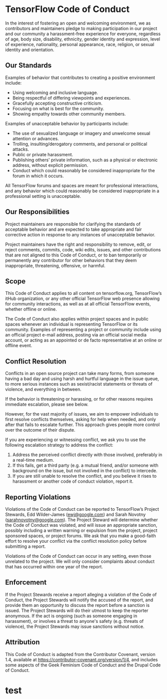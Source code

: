 # TensorFlow Code of Conduct

In the interest of fostering an open and welcoming environment, we as
contributors and maintainers pledge to making participation in our project and
our community a harassment-free experience for everyone, regardless of age, body
size, disability, ethnicity, gender identity and expression, level of
experience, nationality, personal appearance, race, religion, or sexual identity
and orientation.


## Our Standards

Examples of behavior that contributes to creating a positive environment
include:

*   Using welcoming and inclusive language.
*   Being respectful of differing viewpoints and experiences.
*   Gracefully accepting constructive criticism.
*   Focusing on what is best for the community.
*   Showing empathy towards other community members.

Examples of unacceptable behavior by participants include:

*   The use of sexualized language or imagery and unwelcome sexual attention or
    advances.
*   Trolling, insulting/derogatory comments, and personal or political attacks.
*   Public or private harassment.
*   Publishing others' private information, such as a physical or electronic
    address, without explicit permission.
*   Conduct which could reasonably be considered inappropriate for the forum in
    which it occurs.

All TensorFlow forums and spaces are meant for professional interactions, and
any behavior which could reasonably be considered inappropriate in a
professional setting is unacceptable.


## Our Responsibilities

Project maintainers are responsible for clarifying the standards of acceptable
behavior and are expected to take appropriate and fair corrective action in
response to any instances of unacceptable behavior.

Project maintainers have the right and responsibility to remove, edit, or reject
comments, commits, code, wiki edits, issues, and other contributions that are
not aligned to this Code of Conduct, or to ban temporarily or permanently any
contributor for other behaviors that they deem inappropriate, threatening,
offensive, or harmful.


## Scope

This Code of Conduct applies to all content on tensorflow.org, TensorFlow’s
itHub organization, or any other official TensorFlow web presence allowing for
community interactions, as well as at all official TensorFlow events, whether
offline or online.

The Code of Conduct also applies within project spaces and in public spaces
whenever an individual is representing TensorFlow or its community. Examples of
representing a project or community include using an official project e-mail
address, posting via an official social media account, or acting as an appointed
or de facto representative at an online or offline event.


## Conflict Resolution

Conflicts in an open source project can take many forms, from someone having a
bad day and using harsh and hurtful language in the issue queue, to more serious
instances such as sexist/racist statements or threats of violence, and
everything in between.

If the behavior is threatening or harassing, or for other reasons requires
immediate escalation, please see below.

However, for the vast majority of issues, we aim to empower individuals to first
resolve conflicts themselves, asking for help when needed, and only after that
fails to escalate further. This approach gives people more control over the
outcome of their dispute. 

If you are experiencing or witnessing conflict, we ask you to use the following
escalation strategy to address the conflict:

1.  Address the perceived conflict directly with those involved, preferably in a
    real-time medium.
2.  If this fails, get a third party (e.g. a mutual friend, and/or someone with
    background on the issue, but not involved in the conflict) to intercede.
3.  If you are still unable to resolve the conflict, and you believe it rises to
    harassment or another code of conduct violation, report it.

## Reporting Violations

Violations of the Code of Conduct can be reported to TensorFlow’s Project
Stewards, Edd Wilder-James (ewj@google.com) and Sarah Novotny
(sarahnovotny@google.com). The Project Steward will determine whether the Code
of Conduct was violated, and will issue an appropriate sanction, possibly
including a written warning or expulsion from the project, project sponsored
spaces, or project forums. We ask that you make a good-faith effort to resolve
your conflict via the conflict resolution policy before submitting a report.

Violations of the Code of Conduct can occur in any setting, even those unrelated
to the project. We will only consider complaints about conduct that has occurred
within one year of the report.


## Enforcement

If the Project Stewards receive a report alleging a violation of the Code of
Conduct, the Project Stewards will notify the accused of the report, and provide
them an opportunity to discuss the report before a sanction is issued. The
Project Stewards will do their utmost to keep the reporter anonymous. If the act
is ongoing (such as someone engaging in harassment), or involves a threat to
anyone's safety (e.g. threats of violence), the Project Stewards may issue
sanctions without notice.


## Attribution

This Code of Conduct is adapted from the Contributor Covenant, version 1.4,
available at https://contributor-covenant.org/version/1/4, and includes some
aspects of the Geek Feminism Code of Conduct and the Drupal Code of Conduct.

# test
